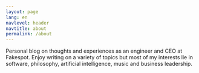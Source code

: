 ```yaml
---
layout: page
lang: en
navlevel: header
navtitle: about
permalink: /about
---
```


Personal blog on thoughts and experiences as an engineer and CEO at Fakespot. Enjoy writing on a variety of topics but most of my interests lie in software, philosophy, artificial intelligence, music and business leadership.
